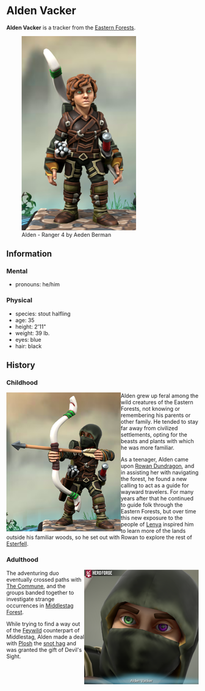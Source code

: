 # Alden Vacker

**Alden Vacker** is a tracker from the [Eastern Forests](../../../mote/esterfell/lenya/eastern-forests.md).

<figure>
  <img src="alden-ranger-4-aeden-berman.png" width="300" alt="Hero Forge 3D model of a male-presenting halfling with tan skin, curly brown hair, and green eyes. He wears leather armor with straps and buckles across his chest, leather wraps around his forearms and palms, and leather boots.  He wears a white shortbow on his back and a quiver on his right hip. He has a neutral facial expression and stands with his arms down at his sides." />
  <figcaption>Alden - Ranger 4 by Aeden Berman</figcaption>
</figure>

## Information

### Mental

- pronouns: he/him

### Physical

- species: stout halfling
- age: 35
- height: 2'11"
- weight: 39 lb.
- eyes: blue
- hair: black

## History

### Childhood

<img src="alden-drawn-arrow-aeden-berman.png" align="left" width="300" alt="Hero Forge 3D model of a male-presenting halfling with tan skin and green eyes, his face otherwise concealed with a dark hood. He wears leather armor with straps and buckles across his chest, leather wraps around his forearms and palms, and leather boots. He is wielding a shortbow with an arrow nocked, and he wears a quiver on his right hip. Artwork by Aeden Berman." />

Alden grew up feral among the wild creatures of the Eastern Forests, not knowing or remembering his parents or other family. He tended to stay far away from civilized settlements, opting for the beasts and plants with which he was more familiar.

As a teenager, Alden came upon [Rowan Dundragon](rowan-dundragon.md), and in assisting her with navigating the forest, he found a new calling to act as a guide for wayward travelers. For many years after that he continued to guide folk through the Eastern Forests, but over time this new exposure to the people of [Lenya](../../../mote/esterfell/lenya/lenya.md) inspired him to learn more of the lands outside his familiar woods, so he set out with Rowan to explore the rest of [Esterfell](../../../mote/esterfell/esterfell.md).

### Adulthood

<img src="alden-devils-sight-aeden-berman.png" align="right" width="300" alt="Hero Forge 3D model of a male-presenting halfling, a closeup on a face mostly concealed with a dark hood but revealing two eyes; his left eye is purple and his right eye is green. Artwork by Aeden Berman." />

The adventuring duo eventually crossed paths with [The Commune](../the-commune.md), and the groups banded together to investigate strange occurrences in [Middlestag Forest](../../../mote/esterfell/lenya/middlestag-forest.md).

While trying to find a way out of the [Feywild](../../../cosmology/feywild.md) counterpart of Middlestag, Alden made a deal with [Plosh](../../unseelie-court/plosh.md) the [snot hag](../../../bestiary/snot-hag.md) and was granted the gift of Devil's Sight.
